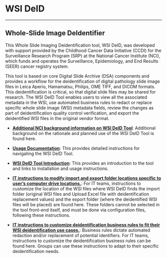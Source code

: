# WSI DeID
---
## Whole-Slide Image DeIdentifier


This Whole Slide Imaging Deidentification tool, WSI DeID, was developed with support provided by the Childhood Cancer Data Initiative (CCDI) for the Surveillance Research Program (SRP) at the National Cancer Institute (NCI), which funds and operates the Surveillance, Epidemiology, and End Results (SEER) cancer registry system.

This tool is based on core Digital Slide Archive (DSA) components and provides a workflow for the deidentification of digital pathology slide image files in Leica Aperio, Hamamatsu, Philips, OME TIFF, and DICOM formats. This deidentification is critical, so that digital slide files may be shared for research. The WSI DeID Tool enables users to view all the associated metadata in the WSI, use automated business rules to redact or replace specific whole slide image (WSI) metadata fields, review the changes as part of deidentification quality control verification, and export the deidentified WSI files in the original vendor format.

- **[Additional NCI background information on WSI DeID Tool](https://github.com/DigitalSlideArchive/DSA-WSI-DeID/blob/master/docs/rationale.md#digital-slide-archive-whole-slide-image-deidentifier)**: Additional background on the rationale and planned use of the WSI DeID Tool is found here.

- **[Usage Documentation](https://github.com/DigitalSlideArchive/DSA-WSI-DeID/blob/master/docs/USAGE.rst#wsi-deid-usage)**: This provides detailed instructions for navigating the WSI DeID Tool.


- **[WSI DeID Tool Introduction](https://github.com/DigitalSlideArchive/DSA-WSI-DeID/blob/master/README.rst#wsi-deid--)**: This provides an introduction to the tool and links to installation and usage instructions.

- **[IT instructions to modify import and export folder locations specific to user’s computer drive locations.](https://github.com/DigitalSlideArchive/DSA-WSI-DeID/blob/master/docs/INSTALL.rst#import-and-export-paths)**: For IT teams, instructions to customize the location of the WSI files where WSI DeID finds the import folder (original WSI files and Upload Excel file with deidentification replacement values) and the export folder (where the deidentified WSI files will be placed) are found here. These folders cannot be selected in the tool front-end itself, and must be done via configuration files, following these instructions.

- **[IT instructions to customize deidentification business rules to fit their WSI deidentification use cases.](https://github.com/DigitalSlideArchive/DSA-WSI-DeID/blob/master/docs/INSTALL.rst#redaction-business-rules)**: Business rules dictate automated redaction and/or replacement of potential identifiers. For IT teams, instructions to customize the deidentification business rules can be found here. Groups can use these instructions to adapt to their specific deidentification needs.
